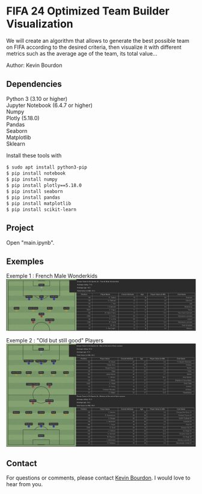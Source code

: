 # FIFA 24 Optimized Team Builder Visualization

We will create an algorithm that allows to generate the best possible team on FIFA according to the desired criteria, then visualize it with different metrics such as the average age of the team, its total value...

Author: Kevin Bourdon

## Dependencies

Python 3 (3.10 or higher) <br>
Jupyter Notebook (6.4.7 or higher)<br>
Numpy<br>
Plotly (5.18.0)<br>
Pandas<br>
Seaborn<br>
Matplotlib<br>
Sklearn<br>

Install these tools with

```shell
$ sudo apt install python3-pip
$ pip install notebook
$ pip install numpy
$ pip install plotly==5.18.0
$ pip install seaborn
$ pip install pandas
$ pip install matplotlib
$ pip install scikit-learn
```

## Project

Open "main.ipynb".

## Exemples

Exemple 1 : French Male Wonderkids
![Exemple 1 : French Male Wonderkids](outputs/Exemple_1.png)

Exemple 2 : "Old but still good" Players
![Exemple 2 : "Old but still good" Players](outputs/Exemple_2.png)

## Contact

For questions or comments, please contact [Kevin Bourdon](mailto:kevin.bourdon@kedgebs.com). I would love
to hear from you.